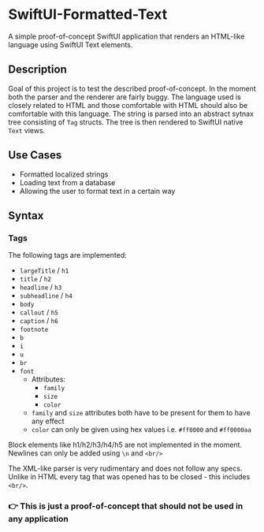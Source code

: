 # SwiftUI-Formatted-Text
A simple proof-of-concept SwiftUI application that renders an HTML-like language using SwiftUI Text elements.

## Description
Goal of this project is to test the described proof-of-concept. In the moment both the parser and the renderer are fairly
buggy. The language used is closely related to HTML and those comfortable with HTML should also be comfortable with this
language. The string is parsed into an abstract sytnax tree consisting of `Tag` structs. The tree is then rendered to
SwiftUI native `Text` views.

## Use Cases
- Formatted localized strings
- Loading text from a database
- Allowing the user to format text in a certain way

## Syntax
### Tags
The following tags are implemented:
- `largeTitle` / `h1`
- `title` / `h2`
- `headline` / `h3`
- `subheadline` / `h4`
- `body`
- `callout` / `h5`
- `caption` / `h6`
- `footnote`
- `b`
- `i`
- `u`
- `br`
- `font`
  - Attributes:
    - `family`
    - `size`
    - `color`
  - `family` and `size` attributes both have to be present for them to have any effect
  - `color` can only be given using hex values i.e. `#ff0000` and `#ff0000aa`

Block elements like h1/h2/h3/h4/h5 are not implemented in the moment. Newlines can only be added using `\n` and `<br/>`

The XML-like parser is very rudimentary and does not follow any specs. Unlike in HTML every tag that was opened has to be
closed - this includes `<br/>`.
### 👉 This is just a proof-of-concept that should not be used in any application
